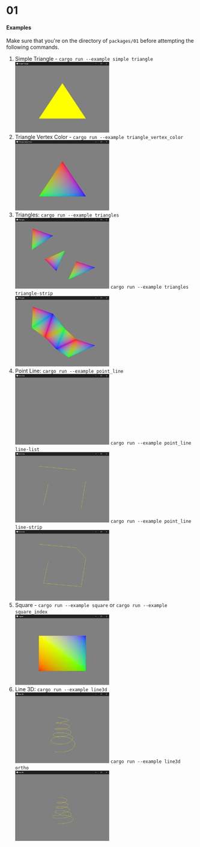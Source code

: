 
# 01

#### Examples
Make sure that you're on the directory of `packages/01` before attempting the following commands. 

1. Simple Triangle - `cargo run --example simple triangle` <br><img src="assets/Simple Triangle 29-Oct-23 16_45_42.png" width="250px">
2. Triangle Vertex Color - `cargo run --example triangle_vertex_color` <br><img src="assets/Triangle Vertex Color 29-Oct-23 16_46_44.png" width="250px">
3. Triangles: 
`cargo run --example triangles` <br><img src="assets/Triangles 29-Oct-23 16_50_05.png" width="250px">
`cargo run --example triangles triangle-strip` <br><img src="assets/Triangles 29-Oct-23 16_50_58.png" width="250px">
4. Point Line:
`cargo run --example point_line` <br><img src="assets/Point line 29-Oct-23 16_56_18.png" width="250px">
`cargo run --example point_line line-list` <br><img src="assets/Point line 29-Oct-23 16_56_26.png" width="250px">
`cargo run --example point_line line-strip` <br><img src="assets/Point line 29-Oct-23 16_56_32.png" width="250px">
5. Square - `cargo run --example square` or `cargo run --example square_index` <br><img src="assets/Square 29-Oct-23 16_58_47.png" width="250px">
6. Line 3D:
`cargo run --example line3d` <br><img src="assets/Line 3D 29-Oct-23 17_03_08.png" width="250px">
`cargo run --example line3d ortho` <br><img src="assets/Line 3D 29-Oct-23 17_03_11.png" width="250px">